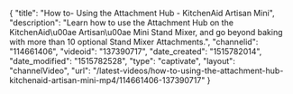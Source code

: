 {
    "title": "How to- Using the Attachment Hub - KitchenAid Artisan Mini",
    "description": "Learn how to use the Attachment Hub on the KitchenAid\u00ae Artisan\u00ae Mini Stand Mixer, and go beyond baking with more than 10 optional Stand Mixer Attachments.",
    "channelid": "114661406",
    "videoid": "137390717",
    "date_created": "1515782014",
    "date_modified": "1515782528",
    "type": "captivate",
    "layout": "channelVideo",
    "url": "\/latest-videos\/how-to-using-the-attachment-hub-kitchenaid-artisan-mini-mp4\/114661406-137390717"
}